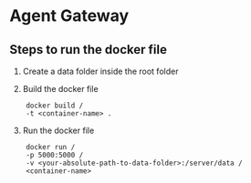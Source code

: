 # Agent Gateway

## Steps to run the docker file

1. Create a data folder inside the root folder

2. Build the docker file 

```  
    docker build /
    -t <container-name> . 
```

3. Run the docker file 

```
    docker run /
    -p 5000:5000 /
    -v <your-absolute-path-to-data-folder>:/server/data /
    <container-name>
```
